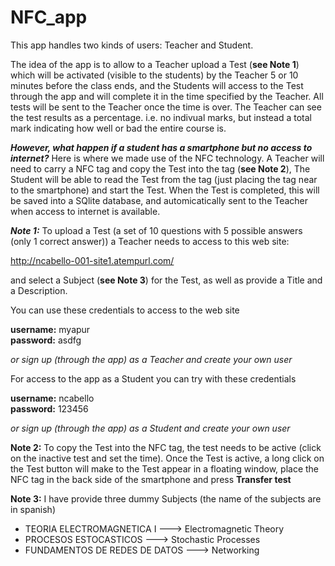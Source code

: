 # NFC_app

This app handles two kinds of users: Teacher and Student.

The idea of the app is to allow to a Teacher upload a Test (**see Note 1**) which will be activated (visible to the students) 
by the Teacher 5 or 10 minutes before the class ends, and the Students will access to the Test through the app and will complete
it in the time specified by the Teacher. 
All tests will be sent to the Teacher once the time is over. The Teacher can see the test results as a percentage. i.e. no 
indivual marks, but instead a total mark indicating how well or bad the entire course is.

***However, what happen if a student has a smartphone but no access to internet?***
Here is where we made use of the NFC technology.
A Teacher will need to carry a NFC tag and copy the Test into the tag (**see Note 2**), The Student will be able to read the 
Test from the tag (just placing the tag near to the smartphone) and start the Test. When the Test is completed, this will be 
saved into a SQlite database, and automicatically sent to the Teacher when access to internet is available.


***Note 1:***
To upload a Test (a set of 10 questions with 5 possible answers (only 1 correct answer)) 
a Teacher needs to access to this web site:

http://ncabello-001-site1.atempurl.com/

and select a Subject (**see Note 3**) for the Test, as well as provide a Title and a Description.


You can use these credentials to access to the web site

**username:** myapur  
**password:** asdfg 

*or sign up (through the app) as a Teacher and create your own user*


For access to the app as a Student you can try with these credentials

**username:** ncabello  
**password:** 123456

*or sign up (through the app) as a Student and create your own user*


**Note 2:**
To copy the Test into the NFC tag, the test needs to be active (click on the inactive test and set the time). 
Once the Test is active, a long click on the Test button will make to the Test appear in a floating window, 
place the NFC tag in the back side of the smartphone and press **Transfer test**


**Note 3:**
I have provide three dummy Subjects (the name of the subjects are in spanish)
* TEORIA ELECTROMAGNETICA I      ---> Electromagnetic Theory
* PROCESOS ESTOCASTICOS          ---> Stochastic Processes
* FUNDAMENTOS DE REDES DE DATOS  ---> Networking
